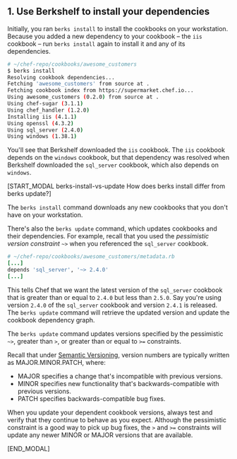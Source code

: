 ## 1. Use Berkshelf to install your dependencies

Initially, you ran `berks install` to install the cookbooks on your workstation. Because you added a new dependency to your cookbook &ndash; the `iis` cookbook &ndash; run `berks install` again to install it and any of its dependencies.

```bash
# ~/chef-repo/cookbooks/awesome_customers
$ berks install
Resolving cookbook dependencies...
Fetching 'awesome_customers' from source at .
Fetching cookbook index from https://supermarket.chef.io...
Using awesome_customers (0.2.0) from source at .
Using chef-sugar (3.1.1)
Using chef_handler (1.2.0)
Installing iis (4.1.1)
Using openssl (4.3.2)
Using sql_server (2.4.0)
Using windows (1.38.1)
```

You'll see that Berkshelf downloaded the `iis` cookbook. The `iis` cookbook depends on the `windows` cookbook, but that dependency was resolved when Berkshelf downloaded the `sql_server` cookbook, which also depends on `windows`.

[START_MODAL berks-install-vs-update How does berks install differ from berks update?]

The `berks install` command downloads any new cookbooks that you don't have on your workstation.

There's also the `berks update` command, which updates cookbooks and their dependencies. For example, recall that you used the _pessimistic version constraint_ `~>` when you referenced the `sql_server` cookbook.

```ruby
# ~/chef-repo/cookbooks/awesome_customers/metadata.rb
[...]
depends 'sql_server', '~> 2.4.0'
[...]
```

This tells Chef that we want the latest version of the `sql_server` cookbook that is greater than or equal to `2.4.0` but less than `2.5.0`. Say you're using version `2.4.0` of the `sql_server` cookbook and version `2.4.1` is released. The `berks update` command will retrieve the updated version and update the cookbook dependency graph.

The `berks update` command updates versions specified by the pessimistic `~>`, greater than `>`, or greater than or equal to `>=` constraints.

Recall that under [Semantic Versioning](http://semver.org), version numbers are typically written as MAJOR.MINOR.PATCH, where:

* MAJOR specifies a change that's incompatible with previous versions.
* MINOR specifies new functionality that's backwards-compatible with previous versions.
* PATCH specifies backwards-compatible bug fixes.

When you update your dependent cookbook versions, always test and verify that they continue to behave as you expect. Although the pessimistic constraint is a good way to pick up bug fixes, the `>` and `>=` constraints will update any newer MINOR or MAJOR versions that are available.

[END_MODAL]
